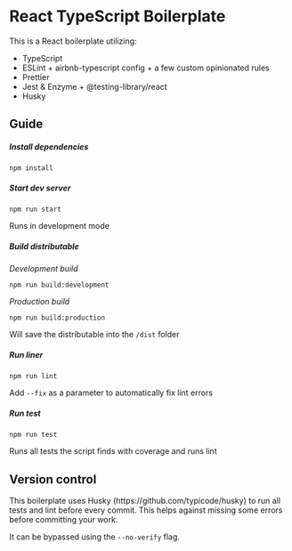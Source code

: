 <h1>React TypeScript Boilerplate</h1>
This is a React boilerplate utilizing:

* TypeScript
* ESLint + airbnb-typescript config + a few custom opinionated rules
* Prettier
* Jest & Enzyme + @testing-library/react
* Husky

<h2>Guide</h2>
<h5>Install dependencies</h5>

    npm install

<h5>Start dev server</h5>

    npm run start

Runs in development mode
<h5>Build distributable</h5>

*Development build*

    npm run build:development
    
*Production build*

    npm run build:production 
    
Will save the distributable into the `/dist` folder

<h5>Run liner</h5>

    npm run lint
    
Add `--fix` as a parameter to automatically fix lint errors
    
<h5>Run test</h5>

    npm run test
    
Runs all tests the script finds with coverage and runs lint

<h2>Version control</h2>
This boilerplate uses Husky (https://github.com/typicode/husky) to run all tests and lint before every commit. This helps against missing some errors before committing your work.

It can be bypassed using the `--no-verify` flag.